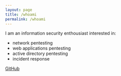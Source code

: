 ```yaml
---
layout: page
title: /whoami
permalink: /whoami
---
```


I am an information security enthousiast interested in:
- network pentesting
- web applications pentesting
- active directory pentesting
- incident response

<a href="https://github.com/plotkine">GitHub</a>

